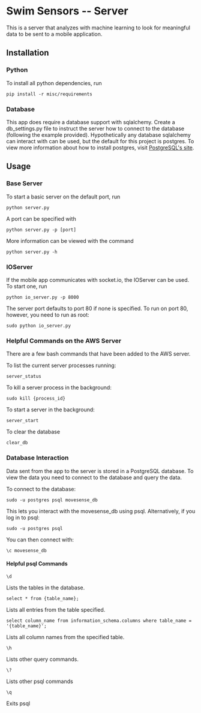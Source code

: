 # Swim Sensors -- Server
This is a server that analyzes with machine learning to look for meaningful data to be sent to a mobile application.

## Installation
### Python
To install all python dependencies, run
```
pip install -r misc/requirements
```
### Database
This app does require a database support with sqlalchemy. Create a db_settings.py file to instruct the server how to connect to the database (following the example provided). Hypothetically any database sqlalchemy can interact with can be used, but the default for this project is postgres. To view more information about how to install postgres, visit [PostgreSQL's site](https://www.postgresql.org/download/).

## Usage
### Base Server
To start a basic server on the default port, run
```
python server.py
```

A port can be specified with
```
python server.py -p [port]
```

More information can be viewed with the command
```
python server.py -h
```

### IOServer
If the mobile app communicates with socket.io, the IOServer can be used. To start one, run
```
python io_server.py -p 8000
```
The server port defaults to port 80 if none is specified. To run on port 80, however, you need to run as root:
```
sudo python io_server.py
```


### Helpful Commands on the AWS Server
There are a few bash commands that have been added to the AWS server.

To list the current server processes running:
```
server_status
```

To kill a server process in the background:
```
sudo kill {process_id}
```

To start a server in the background:
```
server_start
```

To clear the database
```
clear_db
```

### Database Interaction
Data sent from the app to the server is stored in a PostgreSQL database. To view the data you need to connect to the database and query the data.

To connect to the database:
```
sudo -u postgres psql movesense_db
```
This lets you interact with the movesense_db using psql.
Alternatively, if you log in to psql:
```
sudo -u postgres psql
```
You can then connect with:
```
\c movesense_db
```


#### Helpful psql Commands

```
\d
```
Lists the tables in the database.

```
select * from {table_name};
```
Lists all entries from the table specified.

```
select column_name from information_schema.columns where table_name = '{table_name}';
```
Lists all column names from the specified table.

```
\h
```
Lists other query commands.

```
\?
```
Lists other psql commands

```
\q
```
Exits psql
